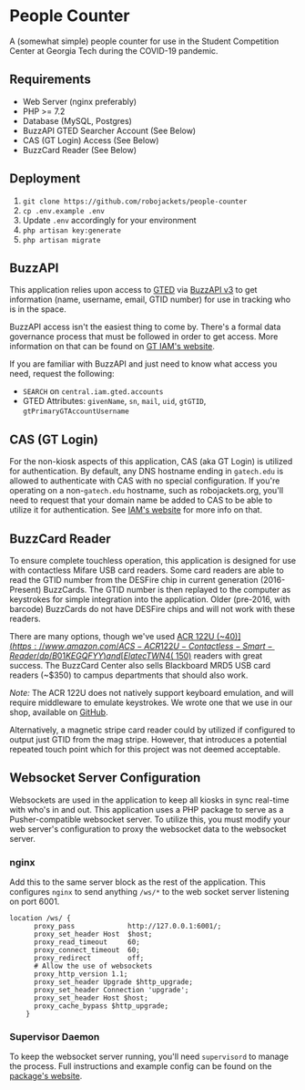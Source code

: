 # People Counter

A (somewhat simple) people counter for use in the Student Competition Center at Georgia Tech during the COVID-19 pandemic.

## Requirements

- Web Server (nginx preferably)
- PHP >= 7.2
- Database (MySQL, Postgres)
- BuzzAPI GTED Searcher Account (See Below)
- CAS (GT Login) Access (See Below)
- BuzzCard Reader (See Below)


## Deployment

1. `git clone https://github.com/robojackets/people-counter`
2. `cp .env.example .env`
3. Update `.env` accordingly for your environment
4. `php artisan key:generate`
5. `php artisan migrate`

## BuzzAPI

This application relies upon access to [GTED](http://iamweb1.iam.gatech.edu/docs/services/GTED)
via [BuzzAPI v3](http://iamweb1.iam.gatech.edu/docs/services/BuzzApi/overview) to get information
(name, username, email, GTID number) for use in tracking who is in the space.

BuzzAPI access isn't the easiest thing to come by. There's a formal data governance process that must be followed in
order to get access. More information on that can be found on [GT IAM's website](http://iamweb1.iam.gatech.edu/docs/Home).

If you are familiar with BuzzAPI and just need to know what access you need, request the following:

- `SEARCH` on `central.iam.gted.accounts`
- GTED Attributes: `givenName`, `sn`, `mail`, `uid`, `gtGTID`, `gtPrimaryGTAccountUsername`

## CAS (GT Login)

For the non-kiosk aspects of this application, CAS (aka GT Login) is utilized for authentication.
By default, any DNS hostname ending in `gatech.edu` is allowed to authenticate with CAS with no special configuration.
If you're operating on a non-`gatech.edu` hostname, such as robojackets.org, you'll need to request that your domain
name be added to CAS to be able to utilize it for authentication. See [IAM's website](http://iamweb1.iam.gatech.edu/docs/services/CAS) for more info on that.

## BuzzCard Reader

To ensure complete touchless operation, this application is designed for use with contactless Mifare USB card readers.
Some card readers are able to read the GTID number from the DESFire chip in current generation (2016-Present) BuzzCards.
The GTID number is then replayed to the computer as keystrokes for simple integration into the application.
Older (pre-2016, with barcode) BuzzCards do not have DESFire chips and will not work with these readers.

There are many options, though we've used [ACR 122U (~$40)](https://www.amazon.com/ACS-ACR122U-Contactless-Smart-Reader/dp/B01KEGQFYY)
and [Elatec TWN4 (~$150)](https://www.barcodesinc.com/elatec/twn4.htm) readers with great success.
The BuzzCard Center also sells Blackboard MRD5 USB card readers (~$350) to campus departments that should also work.

_Note:_ The ACR 122U does not natively support keyboard emulation, and will require middleware to emulate keystrokes.
We wrote one that we use in our shop, available on [GitHub](https://github.com/RoboJackets/apiary-nfc-reader).

Alternatively, a magnetic stripe card reader could by utilized if configured to output just GTID from the mag stripe.
However, that introduces a potential repeated touch point which for this project was not deemed acceptable.

## Websocket Server Configuration

Websockets are used in the application to keep all kiosks in sync real-time with who's in and out.
This application uses a PHP package to serve as a Pusher-compatible websocket server. 
To utilize this, you must modify your web server's configuration to proxy the websocket data to the websocket server.

### nginx

Add this to the same server block as the rest of the application.
This configures `nginx` to send anything `/ws/*` to the web socket server listening on port 6001.

```text
location /ws/ {
      proxy_pass             http://127.0.0.1:6001/;
      proxy_set_header Host  $host;
      proxy_read_timeout     60;
      proxy_connect_timeout  60;
      proxy_redirect         off;
      # Allow the use of websockets
      proxy_http_version 1.1;
      proxy_set_header Upgrade $http_upgrade;
      proxy_set_header Connection 'upgrade';
      proxy_set_header Host $host;
      proxy_cache_bypass $http_upgrade;
    }

```

### Supervisor Daemon

To keep the websocket server running, you'll need `supervisord` to manage the process. 
Full instructions and example config can be found on the [package's website](https://docs.beyondco.de/laravel-websockets/1.0/basic-usage/starting.html#keeping-the-socket-server-running-with-supervisord).